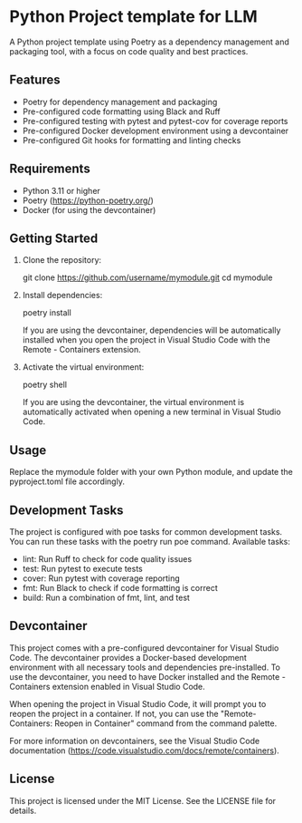 # Python Project template for LLM

A Python project template using Poetry as a dependency management and packaging tool, with a focus on code quality and best practices.

## Features

- Poetry for dependency management and packaging
- Pre-configured code formatting using Black and Ruff
- Pre-configured testing with pytest and pytest-cov for coverage reports
- Pre-configured Docker development environment using a devcontainer
- Pre-configured Git hooks for formatting and linting checks

## Requirements

- Python 3.11 or higher
- Poetry (https://python-poetry.org/)
- Docker (for using the devcontainer)

## Getting Started

1. Clone the repository:

   git clone https://github.com/username/mymodule.git
   cd mymodule

2. Install dependencies:

   poetry install

   If you are using the devcontainer, dependencies will be automatically installed when you open the project in Visual Studio Code with the Remote - Containers extension.

3. Activate the virtual environment:

   poetry shell

   If you are using the devcontainer, the virtual environment is automatically activated when opening a new terminal in Visual Studio Code.

## Usage

Replace the mymodule folder with your own Python module, and update the pyproject.toml file accordingly.

## Development Tasks

The project is configured with poe tasks for common development tasks. You can run these tasks with the poetry run poe <task> command. Available tasks:

- lint: Run Ruff to check for code quality issues
- test: Run pytest to execute tests
- cover: Run pytest with coverage reporting
- fmt: Run Black to check if code formatting is correct
- build: Run a combination of fmt, lint, and test

## Devcontainer

This project comes with a pre-configured devcontainer for Visual Studio Code. The devcontainer provides a Docker-based development environment with all necessary tools and dependencies pre-installed. To use the devcontainer, you need to have Docker installed and the Remote - Containers extension enabled in Visual Studio Code.

When opening the project in Visual Studio Code, it will prompt you to reopen the project in a container. If not, you can use the "Remote-Containers: Reopen in Container" command from the command palette.

For more information on devcontainers, see the Visual Studio Code documentation (https://code.visualstudio.com/docs/remote/containers).

## License

This project is licensed under the MIT License. See the LICENSE file for details.
